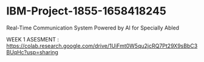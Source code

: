 # IBM-Project-1855-1658418245
Real-Time Communication System Powered by AI for Specially Abled

WEEK 1 ASESMENT : https://colab.research.google.com/drive/1UiFmt0W5qu2jcRQ7Pt29X9sBbC3BUqHc?usp=sharing

